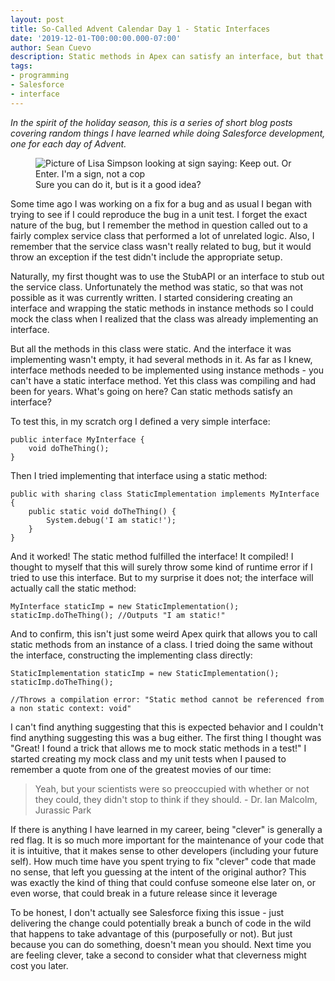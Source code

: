 ```yaml
---
layout: post
title: So-Called Advent Calendar Day 1 - Static Interfaces
date: '2019-12-01-T00:00:00.000-07:00'
author: Sean Cuevo
description: Static methods in Apex can satisfy an interface, but that does not mean you should do it.
tags:
- programming
- Salesforce
- interface
---
```


*In the spirit of the holiday season, this is a series of short blog posts covering random things I have learned while doing Salesforce development, one for each day of Advent.*

<figure>
  <img src="{{site.url}}/assets/img/keepout.jpg" alt="Picture of Lisa Simpson looking at sign saying: Keep out. Or Enter. I'm a sign, not a cop"/>
    <figcaption>Sure you can do it, but is it a good idea?</figcaption>
</figure>

Some time ago I was working on a fix for a bug and as usual I began with trying to see if I could reproduce the bug in a unit test. I forget the exact nature of the bug, but I remember the method in question called out to a fairly complex service class that performed a lot of unrelated logic. Also, I remember that the service class wasn't really related to bug, but it would throw an exception if the test didn't include the appropriate setup.

Naturally, my first thought was to use the StubAPI or an interface to stub out the service class. Unfortunately the method was static, so that was not possible as it was currently written. I started considering creating an interface and wrapping the static methods in instance methods so I could mock the class when I realized that the class was already implementing an interface.

But all the methods in this class were static. And the interface it was implementing wasn't empty, it had several methods in it. As far as I knew, interface methods needed to be implemented using instance methods - you can't have a static interface method. Yet this class was compiling and had been for years. What's going on here? Can static methods satisfy an interface?

To test this, in my scratch org I defined a very simple interface:

```
public interface MyInterface {
    void doTheThing();
}
```

Then I tried implementing that interface using a static method:

```
public with sharing class StaticImplementation implements MyInterface {
    public static void doTheThing() {
        System.debug('I am static!');
    }
}
```

And it worked! The static method fulfilled the interface! It compiled! I thought to myself that this will surely throw some kind of runtime error if I tried to use this interface. But to my surprise it does not; the interface will actually call the static method:

```
MyInterface staticImp = new StaticImplementation();
staticImp.doTheThing(); //Outputs "I am static!"
```

And to confirm, this isn't just some weird Apex quirk that allows you to call static methods from an instance of a class. I tried doing the same without the interface, constructing the implementing class directly:

```
StaticImplementation staticImp = new StaticImplementation();
staticImp.doTheThing();

//Throws a compilation error: "Static method cannot be referenced from a non static context: void"
```

I can't find anything suggesting that this is expected behavior and I couldn't find anything suggesting this was a bug either. The first thing I thought was "Great! I found a trick that allows me to mock static methods in a test!" I started creating my mock class and my unit tests when I paused to remember a quote from one of the greatest movies of our time:

> Yeah, but your scientists were so preoccupied with whether or not they could, they didn't stop to think if they should. - Dr. Ian Malcolm, Jurassic Park

If there is anything I have learned in my career, being "clever" is generally a red flag. It is so much more important for the maintenance of your code that it is intuitive, that it makes sense to other developers (including your future self). How much time have you spent trying to fix "clever" code that made no sense, that left you guessing at the intent of the original author? This was exactly the kind of thing that could confuse someone else later on, or even worse, that could break in a future release since it leverage

To be honest, I don't actually see Salesforce fixing this issue - just delivering the change could potentially break a bunch of code in the wild that happens to take advantage of this (purposefully or not). But just because you can do something, doesn't mean you should. Next time you are feeling clever, take a second to consider what that cleverness might cost you later.